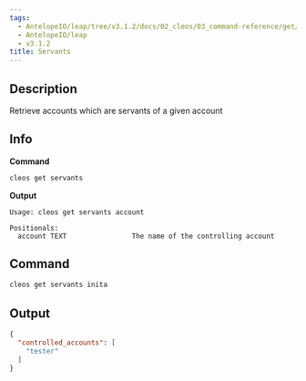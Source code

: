 ```yaml
---
tags:
  - AntelopeIO/leap/tree/v3.1.2/docs/02_cleos/03_command-reference/get/servants.md
  - AntelopeIO/leap
  - v3.1.2
title: Servants
---
```

## Description
Retrieve accounts which are servants of a given account 

## Info

**Command**

```sh
cleos get servants
```
**Output**

```console
Usage: cleos get servants account

Positionals:
  account TEXT                The name of the controlling account
```

## Command

```sh
cleos get servants inita
```

## Output

```json
{
  "controlled_accounts": [
    "tester"
  ]
}
```
